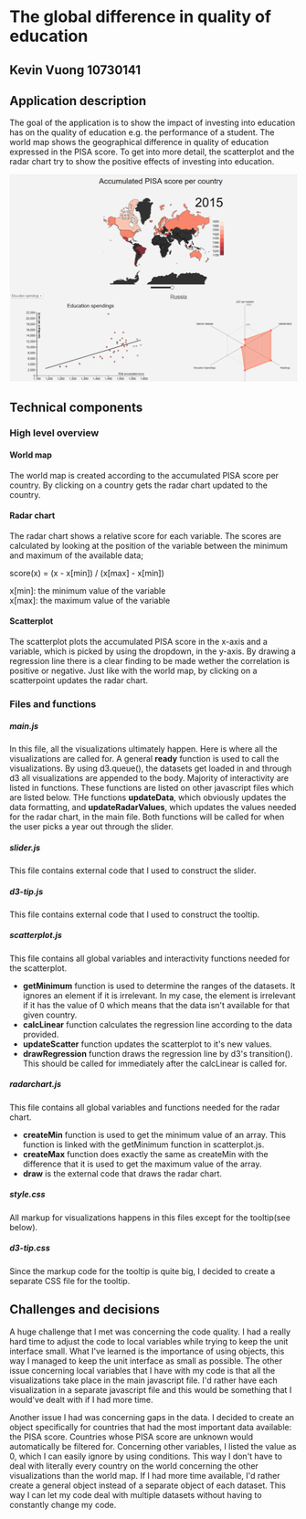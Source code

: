 # The global difference in quality of education
## Kevin Vuong 10730141

## Application description
The goal of the application is to show the impact of investing into education has
on the quality of education e.g. the performance of a student.
The world map shows the geographical difference in quality of education expressed in the PISA score.
To get into more detail, the scatterplot and the radar chart try to show the positive effects of investing into education.

![](doc/process.png)

## Technical components

### High level overview
#### World map
The world map is created according to the accumulated PISA score per country. By clicking on a country gets the radar chart updated to the country.

#### Radar chart
The radar chart shows a relative score for each variable. The scores are calculated by looking at the position of the variable between the minimum and maximum of the available data;  

score(x) = (x - x[min]) / (x[max] - x[min])  

x[min]: the minimum value of the variable  
x[max]: the maximum value of the variable

#### Scatterplot
The scatterplot plots the accumulated PISA score in the x-axis and a variable, which is picked by using the dropdown, in the y-axis. By drawing a regression line there is a clear finding to be made wether the correlation is positive or negative. Just like with the world map, by clicking on a scatterpoint updates the radar chart.

### Files and functions
##### main.js
In this file, all the visualizations ultimately happen. Here is where all the visualizations are called for.
A general __ready__ function is used to call the visualizations. By using d3.queue(), the datasets get loaded in and through d3 all visualizations are appended to the body. Majority of interactivity are listed in functions. These functions are listed on other javascript files which are listed below.
THe functions __updateData__, which obviously updates the data formatting, and __updateRadarValues__, which updates the values needed for the radar chart, in the main file.
Both functions will be called for when the user picks a year out through the slider.

##### slider.js
This file contains external code that I used to construct the slider.

##### d3-tip.js
This file contains external code that I used to construct the tooltip.

##### scatterplot.js
This file contains all global variables and interactivity functions needed for the scatterplot.
- __getMinimum__ function is used to determine the ranges of the datasets. It ignores an element if it is irrelevant. In my case, the element is irrelevant if it has the value of 0 which means that the data isn't available for that given country.
- __calcLinear__ function calculates the regression line according to the data provided.
- __updateScatter__ function updates the scatterplot to it's new values.
- __drawRegression__ function draws the regression line by d3's transition(). This should be called for immediately after the calcLinear is called for.

##### radarchart.js
This file contains all global variables and functions needed for the radar chart.
- __createMin__ function is used to get the minimum value of an array. This function is linked with the getMinimum function in scatterplot.js.
- __createMax__ function does exactly the same as createMin with the difference that it is used to get the maximum value of the array.
- __draw__ is the external code that draws the radar chart.

##### style.css
All markup for visualizations happens in this files except for the tooltip(see below).

##### d3-tip.css
Since the markup code for the tooltip is quite big, I decided to create a separate CSS file for the tooltip.

## Challenges and decisions
A huge challenge that I met was concerning the code quality. I had a really hard time to adjust the code to local variables while trying to keep the unit interface small. What I've learned is the importance of using objects, this way I managed to keep the unit interface as small as possible. The other issue concerning local variables that I have with my code is that all the visualizations take place in the main javascript file. I'd rather have each visualization in a separate javascript file and this would be something that I would've dealt with if I had more time.

Another issue I had was concerning gaps in the data. I decided to create an object specifically for countries that had the most important data available: the PISA score. Countries whose PISA score are unknown would automatically be filtered for. Concerning other variables, I listed the value as 0, which I can easily ignore by using conditions. This way I don't have to deal with literally every country on the world concerning the other visualizations than the world map. If I had more time available, I'd rather create a general object instead of a separate object of each dataset. This way I can let my code deal with multiple datasets without having to constantly change my code.
